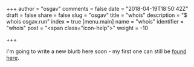 +++
author = "osgav"
comments = false
date = "2018-04-19T18:50:42Z"
draft = false
share = false
slug = "osgav"
title = "whois"
description = "$ whois osgav.run"
index = true
[menu.main]
name = "whois"
identifier = "whois"
post = "<span class=\"icon-help\"></span>"
weight = -10

+++

I'm going to write a new blurb here soon - my first one can still be [found here](/post/whois-osgav.html).

